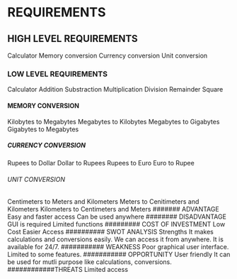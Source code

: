 # REQUIREMENTS
## HIGH LEVEL REQUIREMENTS
Calculator
Memory conversion
Currency conversion
Unit conversion
### LOW LEVEL REQUIREMENTS
Calculator
Addition
Substraction
Multiplication
Division
Remainder
Square
#### MEMORY CONVERSION
Kilobytes to Megabytes
Megabytes to Kilobytes
Megabytes to Gigabytes
Gigabytes to Megabytes
##### CURRENCY CONVERSION
Rupees to Dollar
Dollar to Rupees
Rupees to Euro
Euro to Rupee
###### UNIT CONVERSION
Centimeters to Meters and Kilometers
Meters to Cenitimeters and Kilometers
Kilometers to Centimeters and Meters
####### ADVANTAGE
Easy and faster access
Can be used anywhere
######## DISADVANTAGE
GUI is required
Limited functions
######### COST OF INVESTMENT
Low Cost
Easier Access
########## SWOT ANALYSIS
Strengths
It makes calculations and conversions easily.
We can access it from anywhere.
It is available for 24/7.
########### WEAKNESS
Poor graphical user interface.
Limited to some features.
########### OPPORTUNITY
User friendly
It can be used for mutli purpose like calculations, conversions.
############THREATS
Limited access

